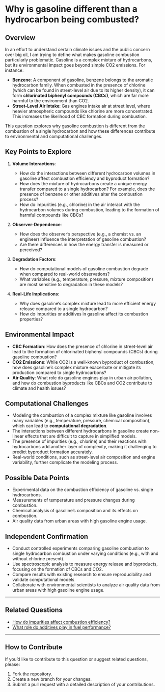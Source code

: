 # Why is gasoline different than a hydrocarbon being combusted?

## Overview
In an effort to understand certain climate issues and the public concern over big oil, I am trying to define what makes gasoline combustion particularly problematic. Gasoline is a complex mixture of hydrocarbons, but its environmental impact goes beyond simple CO2 emissions. For instance:
- **Benzene**: A component of gasoline, benzene belongs to the aromatic hydrocarbon family. When combusted in the presence of chlorine (which can be found in street-level air due to its higher density), it can form **chlorinated biphenyl compounds (CBCs)**, which are far more harmful to the environment than CO2.
- **Street-Level Air Intake**: Gas engines intake air at street level, where heavier atmospheric compounds like chlorine are more concentrated. This increases the likelihood of CBC formation during combustion.

This question explores why gasoline combustion is different from the combustion of a single hydrocarbon and how these differences contribute to environmental and computational challenges.

## Key Points to Explore
1. **Volume Interactions**:
   - How do the interactions between different hydrocarbon volumes in gasoline affect combustion efficiency and byproduct formation?
   - How does the mixture of hydrocarbons create a unique energy transfer compared to a single hydrocarbon? For example, does the presence of benzene or other additives alter the combustion process?
   - How do impurities (e.g., chlorine) in the air interact with the hydrocarbon volumes during combustion, leading to the formation of harmful compounds like CBCs?

2. **Observer-Dependence**:
   - How does the observer’s perspective (e.g., a chemist vs. an engineer) influence the interpretation of gasoline combustion?
   - Are there differences in how the energy transfer is measured or perceived?

3. **Degradation Factors**:
   - How do computational models of gasoline combustion degrade when compared to real-world observations?
   - What variables (e.g., temperature, pressure, mixture composition) are most sensitive to degradation in these models?

4. **Real-Life Implications**:
   - Why does gasoline’s complex mixture lead to more efficient energy release compared to a single hydrocarbon?
   - How do impurities or additives in gasoline affect its combustion properties?

## Environmental Impact
- **CBC Formation**: How does the presence of chlorine in street-level air lead to the formation of chlorinated biphenyl compounds (CBCs) during gasoline combustion?
- **CO2 Emissions**: While CO2 is a well-known byproduct of combustion, how does gasoline’s complex mixture exacerbate or mitigate its production compared to single hydrocarbons?
- **Air Quality**: What role do gasoline engines play in urban air pollution, and how do combustion byproducts like CBCs and CO2 contribute to climate and health issues?

## Computational Challenges
- Modeling the combustion of a complex mixture like gasoline involves many variables (e.g., temperature, pressure, chemical composition), which can lead to **computational degradation**.
- The interactions between different hydrocarbons in gasoline create non-linear effects that are difficult to capture in simplified models.
- The presence of impurities (e.g., chlorine) and their reactions with hydrocarbons add another layer of complexity, making it challenging to predict byproduct formation accurately.
- Real-world conditions, such as street-level air composition and engine variability, further complicate the modeling process.

## Possible Data Points
- Experimental data on the combustion efficiency of gasoline vs. single hydrocarbons.
- Measurements of temperature and pressure changes during combustion.
- Chemical analysis of gasoline’s composition and its effects on combustion.
- Air quality data from urban areas with high gasoline engine usage.

## Independent Confirmation
- Conduct controlled experiments comparing gasoline combustion to single hydrocarbon combustion under varying conditions (e.g., with and without chlorine present).
- Use spectroscopic analysis to measure energy release and byproducts, focusing on the formation of CBCs and CO2.
- Compare results with existing research to ensure reproducibility and validate computational models.
- Collaborate with environmental scientists to analyze air quality data from urban areas with high gasoline engine usage.

---

## Related Questions
- [How do impurities affect combustion efficiency?](Thermodynamics_ImpuritiesCombustion.md)
- [What role do additives play in fuel performance?](Thermodynamics_FuelAdditives.md)

---

## How to Contribute
If you’d like to contribute to this question or suggest related questions, please:
1. Fork the repository.
2. Create a new branch for your changes.
3. Submit a pull request with a detailed description of your contributions.